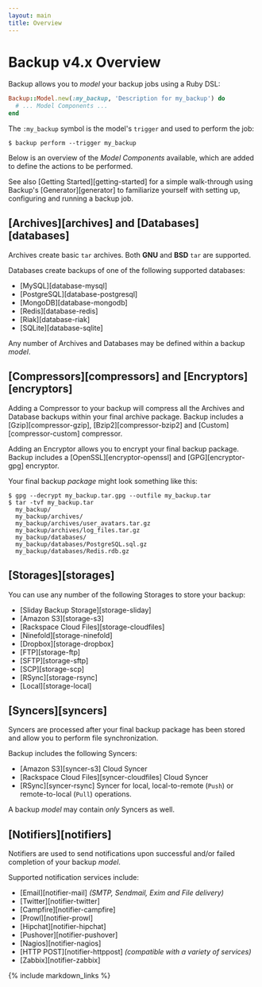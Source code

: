 ```yaml
---
layout: main
title: Overview
---
```


Backup v4.x Overview
====================

Backup allows you to _model_ your backup jobs using a Ruby DSL:

```rb
Backup::Model.new(:my_backup, 'Description for my_backup') do
  # ... Model Components ...
end
```

The `:my_backup` symbol is the model's `trigger` and used to perform the job:

```
$ backup perform --trigger my_backup
```

Below is an overview of the _Model Components_ available, which are added to define the actions to be performed.

See also [Getting Started][getting-started] for a simple walk-through using Backup's [Generator][generator]
to familiarize yourself with setting up, configuring and running a backup job.


[Archives][archives] and [Databases][databases]
-----------------------------------------------

Archives create basic `tar` archives. Both **GNU** and **BSD** `tar` are supported.

Databases create backups of one of the following supported databases:

- [MySQL][database-mysql]
- [PostgreSQL][database-postgresql]
- [MongoDB][database-mongodb]
- [Redis][database-redis]
- [Riak][database-riak]
- [SQLite][database-sqlite]

Any number of Archives and Databases may be defined within a backup _model_.


[Compressors][compressors] and [Encryptors][encryptors]
-------------------------------------------------------

Adding a Compressor to your backup will compress all the Archives and Database backups within your final archive package.
Backup includes a [Gzip][compressor-gzip], [Bzip2][compressor-bzip2] and [Custom][compressor-custom] compressor.

Adding an Encryptor allows you to encrypt your final backup package.
Backup includes a [OpenSSL][encryptor-openssl] and [GPG][encryptor-gpg] encryptor.

Your final backup _package_ might look something like this:

```text
$ gpg --decrypt my_backup.tar.gpg --outfile my_backup.tar
$ tar -tvf my_backup.tar
  my_backup/
  my_backup/archives/
  my_backup/archives/user_avatars.tar.gz
  my_backup/archives/log_files.tar.gz
  my_backup/databases/
  my_backup/databases/PostgreSQL.sql.gz
  my_backup/databases/Redis.rdb.gz
```


[Storages][storages]
--------------------

You can use any number of the following Storages to store your backup:

- [Sliday Backup Storage][storage-sliday]
- [Amazon S3][storage-s3]
- [Rackspace Cloud Files][storage-cloudfiles]
- [Ninefold][storage-ninefold]
- [Dropbox][storage-dropbox]
- [FTP][storage-ftp]
- [SFTP][storage-sftp]
- [SCP][storage-scp]
- [RSync][storage-rsync]
- [Local][storage-local]


[Syncers][syncers]
------------------

Syncers are processed after your final backup package has been stored and allow you to perform file synchronization.

Backup includes the following Syncers:

- [Amazon S3][syncer-s3] Cloud Syncer
- [Rackspace Cloud Files][syncer-cloudfiles] Cloud Syncer
- [RSync][syncer-rsync] Syncer for local, local-to-remote (`Push`) or remote-to-local (`Pull`) operations.

A backup _model_ may contain _only_ Syncers as well.


[Notifiers][notifiers]
----------------------

Notifiers are used to send notifications upon successful and/or failed completion of your backup _model_.

Supported notification services include:

- [Email][notifier-mail] _(SMTP, Sendmail, Exim and File delivery)_
- [Twitter][notifier-twitter]
- [Campfire][notifier-campfire]
- [Prowl][notifier-prowl]
- [Hipchat][notifier-hipchat]
- [Pushover][notifier-pushover]
- [Nagios][notifier-nagios]
- [HTTP POST][notifier-httppost] _(compatible with a variety of services)_
- [Zabbix][notifier-zabbix]


{% include markdown_links %}

